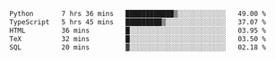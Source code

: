 <!--START_SECTION:waka-->

```txt
Python       7 hrs 36 mins   ████████████▒░░░░░░░░░░░░   49.00 %
TypeScript   5 hrs 45 mins   █████████▒░░░░░░░░░░░░░░░   37.07 %
HTML         36 mins         █░░░░░░░░░░░░░░░░░░░░░░░░   03.95 %
TeX          32 mins         █░░░░░░░░░░░░░░░░░░░░░░░░   03.50 %
SQL          20 mins         ▓░░░░░░░░░░░░░░░░░░░░░░░░   02.18 %
```

<!--END_SECTION:waka-->
